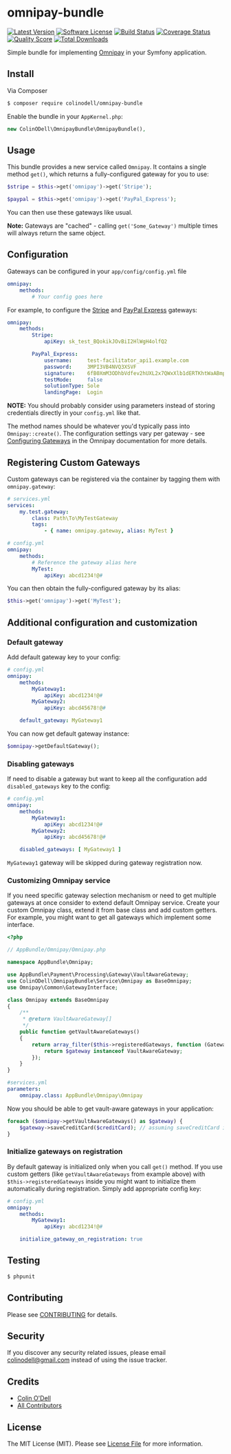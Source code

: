 # omnipay-bundle

[![Latest Version](https://img.shields.io/github/release/colinodell/omnipay-bundle.svg?style=flat-square)](https://github.com/colinodell/omnipay-bundle/releases)
[![Software License](https://img.shields.io/badge/license-MIT-brightgreen.svg?style=flat-square)](LICENSE.md)
[![Build Status](https://img.shields.io/travis/colinodell/omnipay-bundle/master.svg?style=flat-square)](https://travis-ci.org/colinodell/omnipay-bundle)
[![Coverage Status](https://img.shields.io/scrutinizer/coverage/g/colinodell/omnipay-bundle.svg?style=flat-square)](https://scrutinizer-ci.com/g/colinodell/omnipay-bundle/code-structure)
[![Quality Score](https://img.shields.io/scrutinizer/g/colinodell/omnipay-bundle.svg?style=flat-square)](https://scrutinizer-ci.com/g/colinodell/omnipay-bundle)
[![Total Downloads](https://img.shields.io/packagist/dt/colinodell/omnipay-bundle.svg?style=flat-square)](https://packagist.org/packages/colinodell/omnipay-bundle)

Simple bundle for implementing [Omnipay](http://omnipay.thephpleague.com/) in your Symfony application.

## Install

Via Composer

``` bash
$ composer require colinodell/omnipay-bundle
```

Enable the bundle in your `AppKernel.php`:

```php
new ColinODell\OmnipayBundle\OmnipayBundle(),
```

## Usage

This bundle provides a new service called `Omnipay`.  It contains a single method `get()`, which returns a fully-configured gateway for you to use:

``` php
$stripe = $this->get('omnipay')->get('Stripe');

$paypal = $this->get('omnipay')->get('PayPal_Express');
```

You can then use these gateways like usual.

**Note:** Gateways are "cached" - calling `get('Some_Gateway')` multiple times will always return the same object.

## Configuration

Gateways can be configured in your `app/config/config.yml` file

``` yml
omnipay:
    methods:
        # Your config goes here
```

For example, to configure the [Stripe](https://github.com/thephpleague/omnipay-stripe) and [PayPal Express](https://github.com/thephpleague/omnipay-paypal) gateways:

``` yml
omnipay:
    methods:
        Stripe:
            apiKey: sk_test_BQokikJOvBiI2HlWgH4olfQ2

        PayPal_Express:
            username:     test-facilitator_api1.example.com
            password:     3MPI3VB4NVQ3XSVF
            signature:    6fB0XmM3ODhbVdfev2hUXL2x7QWxXlb1dERTKhtWaABmpiCK1wtfcWd.
            testMode:     false
            solutionType: Sole
            landingPage:  Login
```

**NOTE:** You should probably consider using parameters instead of storing credentials directly in your `config.yml` like that.

The method names should be whatever you'd typically pass into `Omnipay::create()`.  The configuration settings vary per gateway - see
[Configuring Gateways](http://omnipay.thephpleague.com/gateways/configuring/) in the Omnipay documentation for more details.

## Registering Custom Gateways

Custom gateways can be registered via the container by tagging them with `omnipay.gateway`:

```yml
# services.yml
services:
    my.test.gateway:
        class: Path\To\MyTestGateway
        tags:
            - { name: omnipay.gateway, alias: MyTest }

# config.yml
omnipay:
    methods:
        # Reference the gateway alias here
        MyTest:
            apiKey: abcd1234!@#
```

You can then obtain the fully-configured gateway by its alias:

```php
$this->get('omnipay')->get('MyTest');
```

## Additional configuration and customization

### Default gateway

Add default gateway key to your config:
```yml
# config.yml
omnipay:
    methods:
        MyGateway1:
            apiKey: abcd1234!@#
        MyGateway2:
            apiKey: abcd45678!@#

    default_gateway: MyGateway1
```

You can now get default gateway instance:
```php
$omnipay->getDefaultGateway();
```

### Disabling gateways

If need to disable a gateway but want to keep all the configuration add `disabled_gateways` key to the config:
```yml
# config.yml
omnipay:
    methods:
        MyGateway1:
            apiKey: abcd1234!@#
        MyGateway2:
            apiKey: abcd45678!@#

    disabled_gateways: [ MyGateway1 ]
```

`MyGateway1` gateway will be skipped during gateway registration now.

### Customizing Omnipay service

If you need specific gateway selection mechanism or need to get multiple gateways at once consider to extend
default Omnipay service. Create your custom Omnipay class, extend it from base class and add custom getters. For
example, you might want to get all gateways which implement some interface.

```php
<?php

// AppBundle/Omnipay/Omnipay.php

namespace AppBundle\Omnipay;

use AppBundle\Payment\Processing\Gateway\VaultAwareGateway;
use ColinODell\OmnipayBundle\Service\Omnipay as BaseOmnipay;
use Omnipay\Common\GatewayInterface;

class Omnipay extends BaseOmnipay
{
    /**
     * @return VaultAwareGateway[]
     */
    public function getVaultAwareGateways()
    {
        return array_filter($this->registeredGateways, function (GatewayInterface $gateway) {
            return $gateway instanceof VaultAwareGateway;
        });
    }
}
```

```yml
#services.yml
parameters:
    omnipay.class: AppBundle\Omnipay\Omnipay
```

Now you should be able to get vault-aware gateways in your application:
```php
foreach ($omnipay->getVaultAwareGateways() as $gateway) {
    $gateway->saveCreditCard($creditCard); // assuming saveCreditCard is a part of VaultAwareGateway interface
}

```

### Initialize gateways on registration

By default gateway is initialized only when you call `get()` method. If you use custom getters (like
`getVaultAwareGateways` from example above) with `$this->registeredGateways` inside you might want to initialize them
automatically during registration. Simply add appropriate config key:
```yml
# config.yml
omnipay:
    methods:
        MyGateway1:
            apiKey: abcd1234!@#

    initialize_gateway_on_registration: true
```

## Testing

``` bash
$ phpunit
```

## Contributing

Please see [CONTRIBUTING](CONTRIBUTING.md) for details.

## Security

If you discover any security related issues, please email colinodell@gmail.com instead of using the issue tracker.

## Credits

- [Colin O'Dell](https://github.com/colinodell)
- [All Contributors](https://github.com/colinodell/omnipay-bundle/graphs/contributors)

## License

The MIT License (MIT). Please see [License File](LICENSE.md) for more information.
